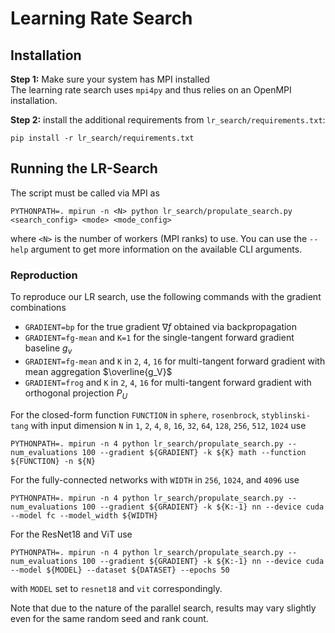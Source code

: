 # Learning Rate Search

## Installation

**Step 1:** Make sure your system has MPI installed  
The learning rate search uses `mpi4py` and thus relies on an OpenMPI installation.

**Step 2:** install the additional requirements from `lr_search/requirements.txt`:
```
pip install -r lr_search/requirements.txt
```

## Running the LR-Search
The script must be called via MPI as
```
PYTHONPATH=. mpirun -n <N> python lr_search/propulate_search.py <search_config> <mode> <mode_config>
```
where `<N>` is the number of workers (MPI ranks) to use. 
You can use the `--help` argument to get more information on the available CLI arguments.

### Reproduction

To reproduce our LR search, use the following commands with the gradient combinations
- `GRADIENT=bp` for the true gradient $\nabla f$ obtained via backpropagation 
- `GRADIENT=fg-mean` and `K=1` for the single-tangent forward gradient baseline $g_v$
- `GRADIENT=fg-mean` and `K` in `2`, `4`, `16` for multi-tangent forward gradient with mean aggregation $\overline{g_V}$
- `GRADIENT=frog` and `K` in `2`, `4`, `16` for multi-tangent forward gradient with orthogonal projection $P_U$

For the closed-form function `FUNCTION` in `sphere`, `rosenbrock`, `styblinski-tang` with input dimension `N` in `1`, `2`, `4`, `8`, `16`, `32`, `64`, `128`, `256`, `512`, `1024` use
```
PYTHONPATH=. mpirun -n 4 python lr_search/propulate_search.py --num_evaluations 100 --gradient ${GRADIENT} -k ${K} math --function ${FUNCTION} -n ${N}
```

For the fully-connected networks with `WIDTH` in `256`, `1024`, and `4096` use
```
PYTHONPATH=. mpirun -n 4 python lr_search/propulate_search.py --num_evaluations 100 --gradient ${GRADIENT} -k ${K:-1} nn --device cuda --model fc --model_width ${WIDTH}
```
For the ResNet18 and ViT use
```
PYTHONPATH=. mpirun -n 4 python lr_search/propulate_search.py --num_evaluations 100 --gradient ${GRADIENT} -k ${K:-1} nn --device cuda --model ${MODEL} --dataset ${DATASET} --epochs 50
```
with `MODEL` set to `resnet18` and `vit` correspondingly.

Note that due to the nature of the parallel search, results may vary slightly even for the same random seed and rank count. 